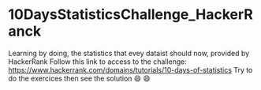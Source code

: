 # 10DaysStatisticsChallenge_HackerRanck
Learning by doing, the statistics that evey dataist should now, provided by HackerRank
Follow this link to access to the challenge: https://www.hackerrank.com/domains/tutorials/10-days-of-statistics
Try to do the exercices then see the solution :smile: :smile:

